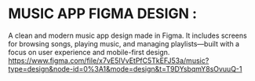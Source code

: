 # MUSIC APP FIGMA DESIGN :
A clean and modern music app design made in Figma. It includes screens for browsing songs, playing music, and managing playlists—built with a focus on user experience and mobile-first design.
https://www.figma.com/file/x7vE5IVvEtPfC5TkEFJ53a/music?type=design&node-id=0%3A1&mode=design&t=T9DYsbqmY8sOvuuQ-1
